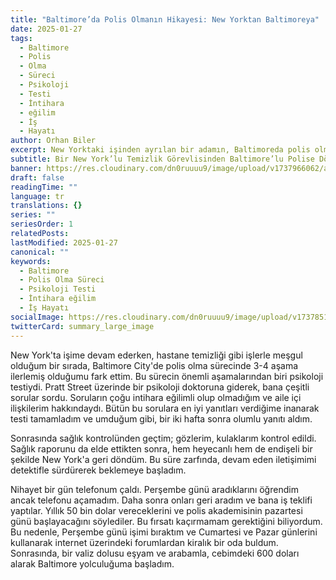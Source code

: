 ```yaml
---
title: "Baltimore’da Polis Olmanın Hikayesi: New Yorktan Baltimoreya"
date: 2025-01-27
tags:
  - Baltimore
  - Polis
  - Olma
  - Süreci
  - Psikoloji
  - Testi
  - İntihara
  - eğilim
  - İş
  - Hayatı
author: Orhan Biler
excerpt: New Yorktaki işinden ayrılan bir adamın, Baltimoreda polis olma sürecini anlatan ilgi çekici bir hikaye. Kendini öldürme, ilişkiler ve psikoloji testleri ile dolu bu yolculuk, sonunda başarıya ulaşıyor.
subtitle: Bir New York’lu Temizlik Görevlisinden Baltimore’lu Polise Dönüşüm
banner: https://res.cloudinary.com/dn0ruuuu9/image/upload/v1737966062/academy-akademi-police-polis-baltimore_city-training-egitim_dtbo3x.jpg
draft: false
readingTime: ""
language: tr
translations: {}
series: ""
seriesOrder: 1
relatedPosts: 
lastModified: 2025-01-27
canonical: ""
keywords:
  - Baltimore
  - Polis Olma Süreci
  - Psikoloji Testi
  - İntihara eğilim
  - İş Hayatı
socialImage: https://res.cloudinary.com/dn0ruuuu9/image/upload/v1737851295/polis-police-egitim-training-oceancity-sahil-20240125_bhui8m.jpg
twitterCard: summary_large_image
---
```


New York'ta işime devam ederken, hastane temizliği gibi işlerle meşgul olduğum bir sırada, Baltimore City'de polis olma sürecinde 3-4 aşama ilerlemiş olduğumu fark ettim. Bu sürecin önemli aşamalarından biri psikoloji testiydi. Pratt Street üzerinde bir psikoloji doktoruna giderek, bana çeşitli sorular sordu. Soruların çoğu intihara eğilimli olup olmadığım ve aile içi ilişkilerim hakkındaydı. Bütün bu sorulara en iyi yanıtları verdiğime inanarak testi tamamladım ve umduğum gibi, bir iki hafta sonra olumlu yanıtı aldım. 


Sonrasında sağlık kontrolünden geçtim; gözlerim, kulaklarım kontrol edildi. Sağlık raporunu da elde ettikten sonra, hem heyecanlı hem de endişeli bir şekilde New York'a geri döndüm. Bu süre zarfında, devam eden iletişimimi detektifle sürdürerek beklemeye başladım. 

Nihayet bir gün telefonum çaldı. Perşembe günü aradıklarını öğrendim ancak telefonu açamadım. Daha sonra onları geri aradım ve bana iş teklifi yaptılar. Yıllık 50 bin dolar vereceklerini ve polis akademisinin pazartesi günü başlayacağını söylediler. Bu fırsatı kaçırmamam gerektiğini biliyordum. Bu nedenle, Perşembe günü işimi bıraktım ve Cumartesi ve Pazar günlerini kullanarak internet üzerindeki forumlardan kiralık bir oda buldum. Sonrasında, bir valiz dolusu eşyam ve arabamla, cebimdeki 600 doları alarak Baltimore yolculuğuma başladım.